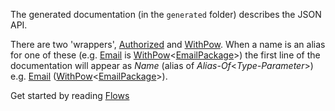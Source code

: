 The generated documentation (in the `generated` folder) describes the JSON API.

There are two 'wrappers', [Authorized](generated/auth/Authorized.md) and [WithPow](generated/pow/WithPow.md). When a name is an alias for one of these (e.g. [Email](generated/email/Email.md) is [WithPow](generated/pow/WithPow.md)<[EmailPackage](generated/email/EmailPackage.md)>) the first line of the documentation will appear as *Name* (alias of *Alias-Of*<*Type-Parameter*>) e.g. [Email](generated/email/Email.md) ([WithPow](generated/pow/WithPow.md)<[EmailPackage](generated/email/EmailPackage.md)>).

Get started by reading [Flows](Flows.md)
